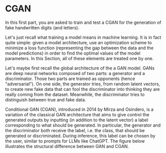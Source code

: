 # CGAN
In this first part, you are asked to train and test a CGAN for the generation of fake handwritten digits (and letters).

Let's just recall what training a model means in machine learning. It is in fact quite simple: given a model architecture, use an optimization scheme to minimize a loss function (representing the gap between the data and the model predictions) in order to find the optimal values of the model parameters. In this Section, all of these elements are treated one by one.

Let's maybe first recall the global architecture of the a GAN model. GANs are deep neural networks composed of two parts: a generator and a discriminator. Those two parts are trained as opponents (hence "adversarial"). On one side, the generator tries, from random latent vectors, to create new fake data that can fool the discriminator into thinking they are really coming from the dataset. Meanwhile, the discriminator tries to distinguish between true and fake data.

Conditional GAN (CGAN), introduced in 2014 by Mirza and Osindero, is a variation of the classical GAN architecture that aims to give control the generated outputs by inputting (in addition to the latent vector) a label corresponding to what should be generated. In particular, the generator and the discriminator both receive the label, i.e. the class, that should be generated or discriminated. During inference, this label can be chosen by the user, similar to prompts for LLMs like ChatGPT. The figure below illustrates the structural difference between GAN and CGAN.
